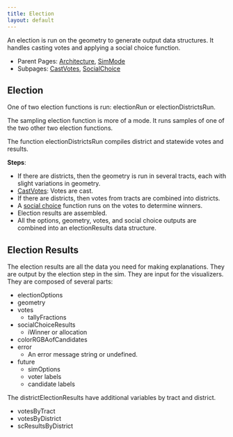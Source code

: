 ```yaml
---
title: Election
layout: default
---
```


An election is run on the geometry to generate output data structures. It handles casting votes and applying a social choice function. 

- Parent Pages: [Architecture](architecture.md), [SimMode](simMode.md)
- Subpages: [CastVotes](castVotes.md), [SocialChoice](socialChoice.md)

## Election

One of two election functions is run: electionRun or electionDistrictsRun.

The sampling election function is more of a mode. It runs samples of one of the two other two election functions.

The function electionDistrictsRun compiles district and statewide votes and results.

**Steps**:

- If there are districts, then the geometry is run in several tracts, each with slight variations in geometry.
- [CastVotes](castVotes.md): Votes are cast.
- If there are districts, then votes from tracts are combined into districts.
- A [social choice](socialChoice.md) function runs on the votes to determine winners.
- Election results are assembled.
- All the options, geometry, votes, and social choice outputs are combined into an electionResults data structure.

## Election Results

The election results are all the data you need for making explanations. They are output by the election step in the sim. They are input for the visualizers. They are composed of several parts:

* electionOptions
* geometry
* votes
  * tallyFractions
* socialChoiceResults
  * iWinner or allocation
* colorRGBAofCandidates
* error
  * An error message string or undefined.
* future
  * simOptions
  * voter labels
  * candidate labels

The districtElectionResults have additional variables by tract and district.

* votesByTract
* votesByDistrict
* scResultsByDistrict

